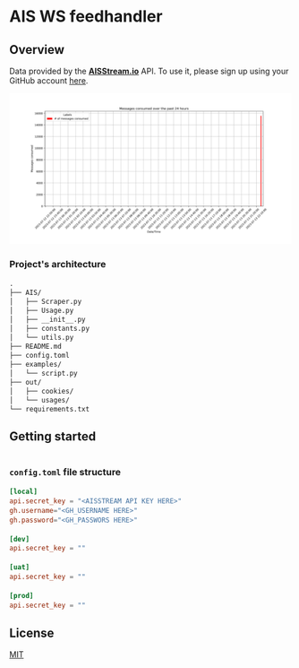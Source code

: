 # AIS WS feedhandler

## Overview

Data provided by the **[AISStream.io](https://aisstream.io/)** API. 
To use it, please sign up using your GitHub account [here](https://aisstream.io/authenticate). 


<p align="center">
    <img alt="Example" width="800px" src="assets/img/ex.png">
</p>



### Project's architecture

```
.
├── AIS/
│   ├── Scraper.py
│   ├── Usage.py
│   ├── __init__.py
│   ├── constants.py
│   └── utils.py
├── README.md
├── config.toml
├── examples/
│   └── script.py
├── out/
│   ├── cookies/
│   └── usages/
└── requirements.txt
```

## Getting started

```

```


### ``config.toml`` file structure

```toml
[local]
api.secret_key = "<AISSTREAM API KEY HERE>"
gh.username="<GH_USERNAME HERE>"
gh.password="<GH_PASSWORS HERE>"

[dev]
api.secret_key = ""

[uat]
api.secret_key = ""

[prod]
api.secret_key = ""
```

## License

[MIT](LICENSE)